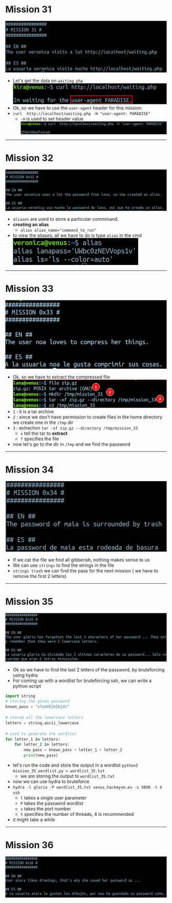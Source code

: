 # Mission 31

![75](images/75.png)
- Let's get the data on `waiting.php`
![76](images/76.png)
- Ok, so we have to use the `user-agent` header for this mission.
- `curl  http://localhost/waiting.php -H "user-agent: PARADISE"`
    - `-H` is used to set header value
![77](images/77.png)

***

# Mission 32

![78](images/78.png)
- `aliases` are used to store a particular commmand.
- **creating an alias**
    - `alias alias_name="command_to_run"`
- to view the aliases, all we have to do is type `alias` in the cmd
![79](images/79.png)

***

# Mission 33

![80](images/80.png)
- Ok, so we have to extract the compressed file
![81](images/81.png)
- `1` : it is a tar archive
- `2` : since we don't have permission to create files in the home directory we create one in the `/tmp` dir
- `3` : extraction `tar -xf zip.gz --directory /tmp/mission_33`
  - `x` tell the tar to **extract**
  - `f` specifies the file
- now let's go to the dir in `/tmp` and we find the password 

***
# Mission 34

![82](images/82.png)
- If we cat the file we find all gibberish, nothing makes sense to us
- We can use `strings` to find the strings in the file
- `strings trash` we can find the pass for the next mission ( we have to remove the first 2 letters)

***

# Mission 35

![83](images/83.png)
- Ok so we have to find the last 2 letters of the password, by bruteforcing using hydra
- For coming up with a wordlist for bruteforcing ssh, we can write a python script
```python
import string
# storing the given password
known_pass = "v7xUVE2e5bjUc"

# stored all the lowercase letters
letters = string.ascii_lowercase

# used to generate the wordlist
for letter_1 in letters:
    for letter_2 in letters:
        new_pass = known_pass + letter_1 + letter_2
        print(new_pass)
```

- let's run the code and store the output in a wordlist
`python3 mission_35_wordlist.py > wordlist_35.txt`
    - we are storing the output to `wordlist_35.txt`
- now we can use hydra to bruteforce
- `hydra -l gloria -P wordlist_35.txt venus.hackmyvm.eu -s 5000 -t 4 ssh`
    - `l` takes a single user parameter
    - `P` takes the password wordlist
    - `s` takes the port number
    - `t` specifies the number of threads, 4 is recommended
- it might take a while

***

# Mission 36

![84](images/84.png)
